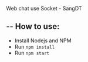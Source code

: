 
Web chat use Socket - SangDT

-- How to use:
- 

- Install Nodejs and NPM
- Run `npm install`
- Run `npm start`